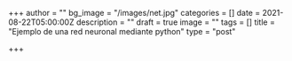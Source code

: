 +++
author = ""
bg_image = "/images/net.jpg"
categories = []
date = 2021-08-22T05:00:00Z
description = ""
draft = true
image = ""
tags = []
title = "Ejemplo de una red neuronal mediante python"
type = "post"

+++
